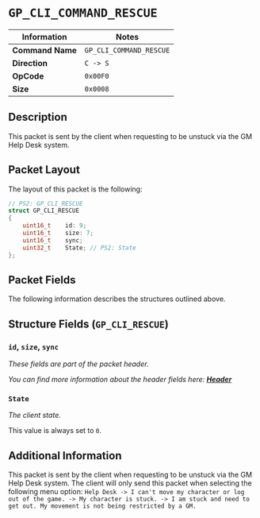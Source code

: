 # `GP_CLI_COMMAND_RESCUE`

| Information               | Notes |
|---                        |---    |
| **Command Name**          | `GP_CLI_COMMAND_RESCUE` |
| **Direction**             | `C -> S` |
| **OpCode**                | `0x00F0` |
| **Size**                  | `0x0008` |

## Description

This packet is sent by the client when requesting to be unstuck via the GM Help Desk system.

## Packet Layout

The layout of this packet is the following:

```cpp
// PS2: GP_CLI_RESCUE
struct GP_CLI_RESCUE
{
    uint16_t    id: 9;
    uint16_t    size: 7;
    uint16_t    sync;
    uint32_t    State; // PS2: State
};
```

## Packet Fields

The following information describes the structures outlined above.

## Structure Fields (`GP_CLI_RESCUE`)

### `id`, `size`, `sync`

_These fields are part of the packet header._

_You can find more information about the header fields here: [**Header**](/world/HEADER.md)_

### `State`

_The client state._

This value is always set to `0`.

## Additional Information

This packet is sent by the client when requesting to be unstuck via the GM Help Desk system. The client will only send this packet when selecting the following menu option: `Help Desk -> I can't move my character or log out of the game. -> My character is stuck. -> I am stuck and need to get out. My movement is not being restricted by a GM.`
